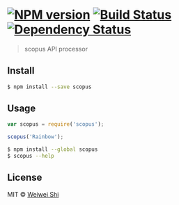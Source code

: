#  [![NPM version][npm-image]][npm-url] [![Build Status][travis-image]][travis-url] [![Dependency Status][daviddm-image]][daviddm-url]

> scopus API processor


## Install

```sh
$ npm install --save scopus
```


## Usage

```js
var scopus = require('scopus');

scopus('Rainbow');
```

```sh
$ npm install --global scopus
$ scopus --help
```


## License

MIT © [Weiwei Shi]()


[npm-image]: https://badge.fury.io/js/scopus.svg
[npm-url]: https://npmjs.org/package/scopus
[travis-image]: https://travis-ci.org/shiweiwei97/scopus.svg?branch=master
[travis-url]: https://travis-ci.org/shiweiwei97/scopus
[daviddm-image]: https://david-dm.org/shiweiwei97/scopus.svg?theme=shields.io
[daviddm-url]: https://david-dm.org/shiweiwei97/scopus
